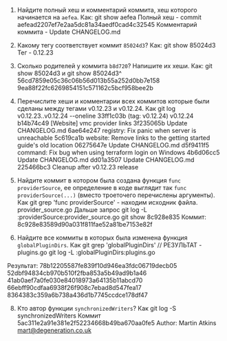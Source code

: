 1. Найдите полный хеш и комментарий коммита, хеш которого начинается на `aefea`.
Как: git show aefea
Полный хеш - commit aefead2207ef7e2aa5dc81a34aedf0cad4c32545
Комментарий коммита - Update CHANGELOG.md

2. Какому тегу соответствует коммит `85024d3`?
Как: git show 85024d3
Тег - 0.12.23

3. Сколько родителей у коммита `b8d720`? Напишите их хеши.
Как: git show 85024d3 и git show 85024d3^
56cd7859e05c36c06b56d013b55a252d0bb7e158
9ea88f22fc6269854151c571162c5bcf958bee2b

4. Перечислите хеши и комментарии всех коммитов которые были сделаны между тегами v0.12.23 и v0.12.24.
Как git log v0.12.23..v0.12.24 --oneline
   33ff1c03b (tag: v0.12.24) v0.12.24
   b14b74c49 [Website] vmc provider links
   3f235065b Update CHANGELOG.md
   6ae64e247 registry: Fix panic when server is unreachable
   5c619ca1b website: Remove links to the getting started guide's old location
   06275647e Update CHANGELOG.md
   d5f9411f5 command: Fix bug when using terraform login on Windows
   4b6d06cc5 Update CHANGELOG.md
   dd01a3507 Update CHANGELOG.md
   225466bc3 Cleanup after v0.12.23 release



5. Найдите коммит в котором была создана функция `func providerSource`, ее определение в коде выглядит так `func providerSource(...)` (вместо троеточего перечислены аргументы).
Как git grep 'func providerSource' - находим исходник файла. provider_source.go
Дальше запрос
git log -L :providerSource:provider_source.go
git show 8c928e835
Коммит: 8c928e83589d90a031f811fae52a81be7153e82f

6. Найдите все коммиты в которых была изменена функция `globalPluginDirs`.
Как 
git grep 'globalPluginDirs'  // РЕЗУЛЬТАТ - plugins.go
git log -L :globalPluginDirs:plugins.go

Результат:
78b12205587fe839f10d946ea3fdc06719decb05
52dbf94834cb970b510f2fba853a5b49ad9b1a46
41ab0aef7a0fe030e84018973a64135b11abcd70
66ebff90cdfaa6938f26f908c7ebad8d547fea17
8364383c359a6b738a436d1b7745ccdce178df47

8. Кто автор функции `synchronizedWriters`?
Как git log -S synchronizedWriters
Коммит 5ac311e2a91e381e2f52234668b49ba670aa0fe5
Author: Martin Atkins <mart@degeneration.co.uk>

